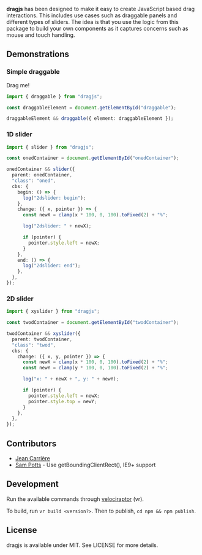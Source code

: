 **dragjs** has been designed to make it easy to create JavaScript based drag interactions. This includes use cases such as draggable panels and different types of sliders. The idea is that you use the logic from this package to build your own components as it captures concerns such as mouse and touch handling.

## Demonstrations

<div id="value"></div>

### Simple draggable

<div id="draggable">Drag me!</div>


```typescript
import { draggable } from "dragjs";

const draggableElement = document.getElementById("draggable");

draggableElement && draggable({ element: draggableElement });
```

### 1D slider

<div id="onedContainer"></div>

```typescript
import { slider } from "dragjs";

const onedContainer = document.getElementById("onedContainer");

onedContainer && slider({
  parent: onedContainer,
  "class": "oned",
  cbs: {
    begin: () => {
      log("2dslider: begin");
    },
    change: ({ x, pointer }) => {
      const newX = clamp(x * 100, 0, 100).toFixed(2) + "%";

      log("2dslider: " + newX);

      if (pointer) {
        pointer.style.left = newX;
      }
    },
    end: () => {
      log("2dslider: end");
    },
  },
});
```

### 2D slider

<div id="twodContainer"></div>

```typescript
import { xyslider } from "dragjs";

const twodContainer = document.getElementById("twodContainer");

twodContainer && xyslider({
  parent: twodContainer,
  "class": "twod",
  cbs: {
    change: ({ x, y, pointer }) => {
      const newX = clamp(x * 100, 0, 100).toFixed(2) + "%";
      const newY = clamp(y * 100, 0, 100).toFixed(2) + "%";

      log("x: " + newX + ", y: " + newY);

      if (pointer) {
        pointer.style.left = newX;
        pointer.style.top = newY;
      }
    },
  },
});
```

## Contributors

* [Jean Carrière](https://github.com/JeanCarriere)
* [Sam Potts](https://github.com/SamPotts) - Use getBoundingClientRect(), IE9+ support

## Development

Run the available commands through [velociraptor](https://github.com/umbopepato/velociraptor) (vr).

To build, run `vr build <version?>`. Then to publish, `cd npm && npm publish`.

## License

dragjs is available under MIT. See LICENSE for more details.
